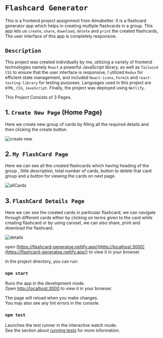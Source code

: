 # `Flashcard Generator`

This is a frontend project assignment from Almabetter. It is a flashcard generator app which helps in creating multiple flashcards in a group. This app lets us `create`, `share`, `download`, `delete` and `print` the created flashcards, The user interface of this app is completely responsive.

## `Description`
This project was created individually by me, utilizing a variety of frontend technologies namely `React` a powerful JavaScript library, as well as `Tailwind CSS` to ensure that the user interface is responsive, I utilized `Redux` for efficient state management, and included `React-icons`, `Formik` and `react-testing-library` for testing purposes. Languages used in this project are `HTML`, `CSS`, `JavaScript`. Finally, the project was deployed using `Netlify`.

This Project Consists of 3 Pages.

  ## 1. `Create New Page` (Home Page)

Here we create new group of cards by filling all the required details and then clicking the create button.

![create new](https://user-images.githubusercontent.com/102259781/229379211-97134b17-8af6-4c2a-8c36-64f6c812c5dc.PNG)

  ## 2. `My FlashCard Page` 

Here we can see all the created flashcards which having heading of the group , little description, total number of cards, button to delete that card group and a button for viewing the cards on next page.

![allCards](https://user-images.githubusercontent.com/102259781/229379322-19b0a42e-7f64-4cd5-b887-8dd46e197ae1.PNG)

  ## 3. `FlashCard Details Page`

Here we can see the created cards in particular flashcard, we can navigate through different cards either by clicking on terms given to the card while creating flashcard or by using carosel, we can also share, print and download the flashcard.

![details](https://user-images.githubusercontent.com/102259781/229379471-1e3bd39b-68fe-44d4-ba41-faead8761c21.PNG)

open [https://flashcard-generatoe.netlify.app/](http://localhost:3000](https://flashcard-generatoe.netlify.app/) to view it in your browser.

In the project directory, you can run:

### `npm start`

Runs the app in the development mode.\
Open [http://localhost:3000](http://localhost:3000) to view it in your browser.

The page will reload when you make changes.\
You may also see any lint errors in the console.

### `npm test`

Launches the test runner in the interactive watch mode.\
See the section about [running tests](https://facebook.github.io/create-react-app/docs/running-tests) for more information.

